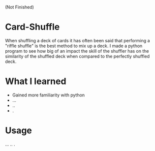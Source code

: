 (Not Finished)

# Card-Shuffle 
When shuffling a deck of cards it has often been said that performing a "riffle shuffle" is the best method to mix up a deck. I made a python program to see how big of an impact the skill of the shuffler has on the similarity of the shuffled deck when compared to the perfectly shuffled deck. 


# What I learned
* Gained more familiarity with python
* ...
* ..
* .

# Usage
...
..
.
